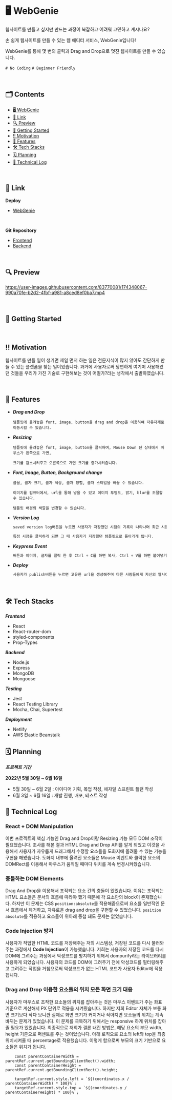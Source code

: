 # 🖥 WebGenie

웹사이트를 만들고 싶지만 만드는 과정이 복잡하고 어려워 고민하고 계시나요?

손 쉽게 웹사이트를 만들 수 있는 웹 에디터 서비스, WebGenie입니다!

WebGenie를 통해 몇 번의 클릭과 Drag and Drop으로 멋진 웹사이트를 만들 수 있습니다.

`# No Coding` `# Beginner Friendly`

<br>

## 🗂 Contents

- [🖥 WebGenie](#-webgenie)
- [📎 Link](#-link)
- [🔍 Preview](#-preview)
- [🔑 Getting Started](#-getting-started)
- [‼️ Motivation](#️-motivation)
- [🌈 Features](#-features)
- [🛠 Tech Stacks](#-tech-stacks)
- [🗓 Planning](#-planning)
- [📝 Technical Log](#-technical-log)

<br>

## 📎 Link

**Deploy**

- [WebGenie](https://webgenie.online)

<br>

**Git Repository**

- [Frontend](https://github.com/Web-Genie/WebGenie-webgenie-frontend)
- [Backend](https://github.com/Web-Genie/WebGenie-webgenie-backend)

<br>

## 🔍 Preview

https://user-images.githubusercontent.com/83770081/174348067-990a70fe-b2d2-4fbf-a981-a8ced8ef0ba7.mp4

<br>

## 🔑 Getting Started

<br>

## ‼️ Motivation

웹사이트를 만들 일이 생기면 제일 먼저 하는 일은 전문지식이 많지 않아도 간단하게 만들 수 있는 플랫폼을 찾는 일이었습니다. 과거에 사용자로써 당연하게 여기며 사용해왔던 것들을 우리가 가진 기술로 구현해보는 것이 어떨가?라는 생각에서 출발하였습니다.

<br>

## 🌈 Features

- **_Drag and Drop_**

  ```
  템플릿에 올려놓은 font, image, button을 drag and drop을 이용하여 자유자재로 이동시킬 수 있습니다.
  ```

- **_Resizing_**

  ```
  템플릿에 올려놓은 font, image, button을 클릭하여, Mouse Down 된 상태에서 마우스가 왼쪽으로 가면, 
  
  크기를 감소시켜주고 오른쪽으로 가면 크기를 증가시켜줍니다.
  ```

- **_Font, Image, Button, Background change_**

  ```
  글꼴, 글자 크기, 글자 색상, 글자 정렬, 글자 스타일을 바꿀 수 있습니다.

  이미지를 컴퓨터에서, url을 통해 넣을 수 있고 이미지 투명도, 밝기, blur를 조절할 수 있습니다.

  템플릿 배경의 색깔을 변경할 수 있습니다.
  ```

- **_Version Log_**

  ```jsx
  saved version log버튼을 누르면 사용자가 저장했던 시점의 기록이 나타나며 최근 시점부터 과거로 이어지게 됩니다.
  
  특정 시점을 클릭하게 되면 그 때 사용자가 저장했던 템플릿으로 돌아가게 됩니다.
  ```

- **_Keypress Event_**

  ```jsx
  버튼과 이미지, 글자를 클릭 한 후 Ctrl + C를 하면 복사, Ctrl + V를 하면 붙여넣기, Ctrl + Z를 누르면 이전 시점으로 돌아가게 됩니다.
  ```

- **_Deploy_**
  ```jsx
  사용자가 publish버튼을 누르면 고유한 url을 생성해주며 다른 사람들에게 자신의 웹사이트 주소를 공유할 수 있습니다.
  ```

<br>

## 🛠 Tech Stacks

**_Frontend_**

- React
- React-router-dom
- styled-components
- Prop-Types

**_Backend_**

- Node.js
- Express
- MongoDB
- Mongoose

**_Testing_**

- Jest
- React Testing Library
- Mocha, Chai, Supertest

**_Deployment_**

- Netlify
- AWS Elastic Beanstalk

## 🗓 Planning

**_프로젝트 기간_**

**2022년 5월 30일 ~ 6월 16일**

- 5월 30일 ~ 6월 2일 : 아이디어 기획, 목업 작성, 애자일 스프린트 플랜 작성
- 6월 3일 ~ 6월 16일 : 개발 진행, 배포, 테스트 작성

## 📝 Technical Log

### React + DOM Manipulation

이번 프로젝트의 핵심 기능인 Drag and Drop이랑 Resizing 기능 모두 DOM 조작이 필요했습니다. 조사를 해본 결과 HTML Drag and Drop API를 알게 되었고 이것을 사용해서 사용자가 자유롭게 드래그해서 수정할 요소들을 도화지에 올려둘 수 있는 기능을 구현을 해봤습니다. 도화지 내부에 올려진 요소들은 Mouse 이벤트와 클릭한 요소의 DOMRect를 이용해서 마우스가 움직일 때마다 위치를 계속 변경시켜줬습니다.

### 충돌하는 DOM Elements

Drag And Drop을 이용해서 조작되는 요소 간의 충돌이 있었습니다. 이유는 조작되는 HTML 요소들은 문서의 흐름에 따라야 했기 때문에 각 요소만의 block이 존재했습니다. 하지만 이 문제는 CSS `position:absolute`를 적용해줌으로써 요소를 일반적인 문서 흐름에서 제거하고, 자유로운 drag and drop을 구현할 수 있었습니다. `position absolute`를 적용하고 요소들이 위아래 중첩 돼도 문제는 없었습니다.

### Code Injection 방지

사용자가 작업한 HTML 코드를 저장해주는 저의 시스템상, 저장된 코드를 다시 불러와 주는 과정에서 **Code Injection**이 가능했습니다. 저희는 사용자의 저장된 코드를 다시 DOM에 그려주는 과정에서 악성코드를 방지하기 위해서 dompurify라는 라이브러리를 사용하게 되었습니다. 사용자의 코드를 DOM에 그려주기 전에 악성코드를 필터링해주고 그려주는 작업을 거침으로써 악성코드가 없는 HTML 코드가 사용자 Editor에 적용됩니다.

### Drag and Drop 이용한 요소들의 위치 모든 화면 크기 대응

사용자가 마우스로 조작한 요소들의 위치를 잡아주는 것은 마우스 이벤트가 주는 좌표 기준으로 계산해서 PX 단위로 적용을 시켜줬습니다. 하지만 저희 Editor 자체가 보통 화면 크기보다 작다 보니깐 실제로 화면 크기가 커지거나 작아지면 요소들의 위치는 계속 바뀌는 문제가 있었습니다. 이 문제를 극복하기 위해서는 responsive 하게 위치를 잡아줄 필요가 있었습니다. 최종적으로 저희가 결론 내린 방법은, 해당 요소의 부모 width, height 기준으로 퍼센트를 주는 것이었습니다. 아래 로직으로 요소의 left와 top을 최종 위치시켜줄 때 percentage로 적용했습니다. 이렇게 함으로써 부모의 크기 기반으로 요소들은 위치가 됩니다.

```
    const parentContainerWidth = parentRef.current.getBoundingClientRect().width;
    const parentContainerHeight = parentRef.current.getBoundingClientRect().height;

    targetRef.current.style.left = `${(coordinates.x / parentContainerWidth) * 100}%`;
    targetRef.current.style.top = `${(coordinates.y / parentContainerHeight) * 100}%`;
```

